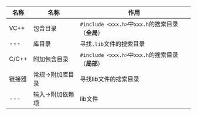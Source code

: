 名称|名称|作用
---|---|---
VC++|包含目录|`#include <xxx.h>`中`xxx.h`的搜索目录（**全局**）
---|库目录|寻找`.lib`文件的搜索目录
C/C++|附加包含目录|`#include <xxx.h>`中`xxx.h`的搜索目录（**局部**）
链接器|常规->附加库目录|寻找lib文件的搜索目录
---|输入->附加依赖项|lib文件